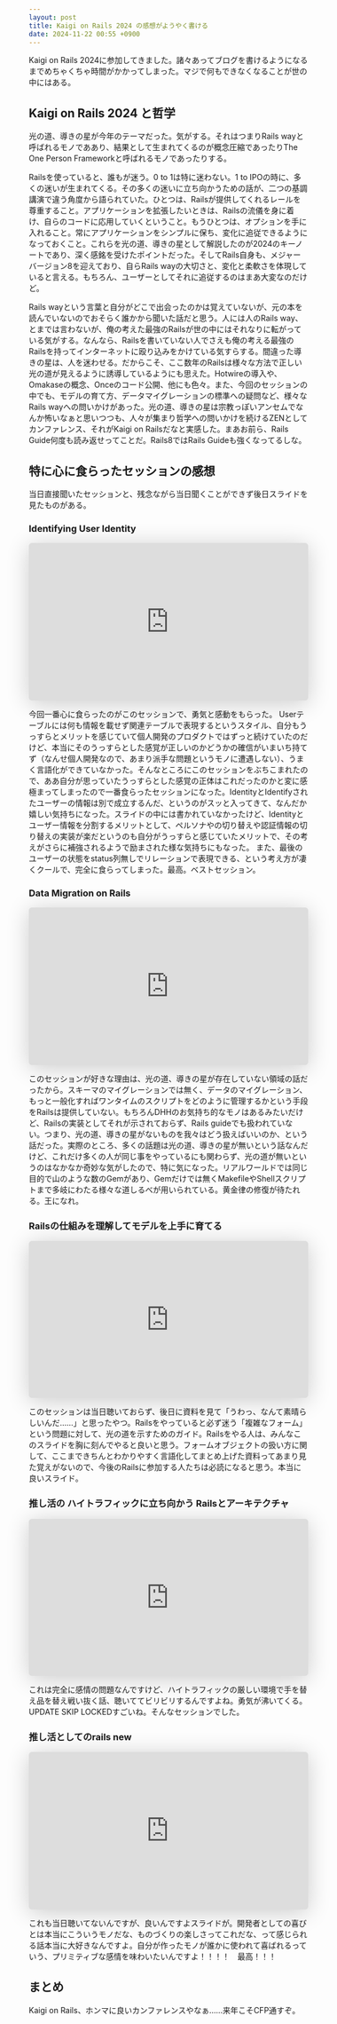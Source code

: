 ```yaml
---
layout: post
title: Kaigi on Rails 2024 の感想がようやく書ける
date: 2024-11-22 00:55 +0900
---
```

Kaigi on Rails 2024に参加してきました。諸々あってブログを書けるようになるまでめちゃくちゃ時間がかかってしまった。マジで何もできなくなることが世の中にはある。

## Kaigi on Rails 2024 と哲学

光の道、導きの星が今年のテーマだった。気がする。それはつまりRails wayと呼ばれるモノでああり、結果として生まれてくるのが概念圧縮であったりThe One Person Frameworkと呼ばれるモノであったりする。

Railsを使っていると、誰もが迷う。0 to 1は特に迷わない。1 to IPOの時に、多くの迷いが生まれてくる。その多くの迷いに立ち向かうための話が、二つの基調講演で違う角度から語られていた。ひとつは、Railsが提供してくれるレールを尊重すること。アプリケーションを拡張したいときは、Railsの流儀を身に着け、自らのコードに応用していくということ。もうひとつは、オプションを手に入れること。常にアプリケーションをシンプルに保ち、変化に追従できるようになっておくこと。これらを光の道、導きの星として解説したのが2024のキーノートであり、深く感銘を受けたポイントだった。そしてRails自身も、メジャーバージョン8を迎えており、自らRails wayの大切さと、変化と柔軟さを体現していると言える。もちろん、ユーザーとしてそれに追従するのはまあ大変なのだけど。

Rails wayという言葉と自分がどこで出会ったのかは覚えていないが、元の本を読んでいないのでおそらく誰かから聞いた話だと思う。人には人のRails way、とまでは言わないが、俺の考えた最強のRailsが世の中にはそれなりに転がっている気がする。なんなら、Railsを書いていない人でさえも俺の考える最強のRailsを持ってインターネットに殴り込みをかけている気すらする。間違った導きの星は、人を迷わせる。だからこそ、ここ数年のRailsは様々な方法で正しい光の道が見えるように誘導しているようにも思えた。Hotwireの導入や、Omakaseの概念、Onceのコード公開、他にも色々。また、今回のセッションの中でも、モデルの育て方、データマイグレーションの標準への疑問など、様々なRails wayへの問いかけがあった。光の道、導きの星は宗教っぽいアンセムでなんか怖いなぁと思いつつも、人々が集まり哲学への問いかけを続けるZENとしてカンファレンス、それがKaigi on Railsだなと実感した。まあお前ら、Rails Guide何度も読み返せってことだ。Rails8ではRails Guideも強くなってるしな。

## 特に心に食らったセッションの感想

当日直接聞いたセッションと、残念ながら当日聞くことができず後日スライドを見たものがある。

### Identifying User Identity

<iframe class="speakerdeck-iframe" frameborder="0" src="https://speakerdeck.com/player/b9b2650a1f6945389cea7553b92989ee" title="Identifying User Idenity" allowfullscreen="true" style="border: 0px; background: padding-box padding-box rgba(0, 0, 0, 0.1); margin: 0px; padding: 0px; border-radius: 6px; box-shadow: rgba(0, 0, 0, 0.2) 0px 5px 40px; width: 100%; height: auto; aspect-ratio: 560 / 315;" data-ratio="1.7777777777777777"></iframe>

今回一番心に食らったのがこのセッションで、勇気と感動をもらった。
Userテーブルには何も情報を載せず関連テーブルで表現するというスタイル、自分もうっすらとメリットを感じていて個人開発のプロダクトではずっと続けていたのだけど、本当にそのうっすらとした感覚が正しいのかどうかの確信がいまいち持てず（なんせ個人開発なので、あまり派手な問題というモノに遭遇しない）、うまく言語化ができていなかった。そんなところにこのセッションをぶちこまれたので、ああ自分が思っていたうっすらとした感覚の正体はこれだったのかと変に感極まってしまったので一番食らったセッションになった。IdentityとIdentifyされたユーザーの情報は別で成立するんだ、というのがスッと入ってきて、なんだか嬉しい気持ちになった。スライドの中には書かれていなかったけど、Identityとユーザー情報を分割するメリットとして、ペルソナやの切り替えや認証情報の切り替えの実装が楽だというのも自分がうっすらと感じていたメリットで、その考えがさらに補強されるようで励まされた様な気持ちにもなった。
また、最後のユーザーの状態をstatus列無しでリレーションで表現できる、という考え方が凄くクールで、完全に食らってしまった。最高。ベストセッション。

### Data Migration on Rails

<iframe class="speakerdeck-iframe" frameborder="0" src="https://speakerdeck.com/player/dedb021b0f6641b5b0b7d1194cca4a31" title="Data Migration on Rails" allowfullscreen="true" style="border: 0px; background: padding-box padding-box rgba(0, 0, 0, 0.1); margin: 0px; padding: 0px; border-radius: 6px; box-shadow: rgba(0, 0, 0, 0.2) 0px 5px 40px; width: 100%; height: auto; aspect-ratio: 560 / 315;" data-ratio="1.7777777777777777"></iframe>

このセッションが好きな理由は、光の道、導きの星が存在していない領域の話だったから。スキーマのマイグレーションでは無く、データのマイグレーション、もっと一般化すればワンタイムのスクリプトをどのように管理するかという手段をRailsは提供していない。もちろんDHHのお気持ち的なモノはあるみたいだけど、Railsの実装としてそれが示されておらず、Rails guideでも扱われていない。つまり、光の道、導きの星がないものを我々はどう扱えばいいのか、という話だった。実際のところ、多くの話題は光の道、導きの星が無いという話なんだけど、これだけ多くの人が同じ事をやっているにも関わらず、光の道が無いというのはなかなか奇妙な気がしたので、特に気になった。リアルワールドでは同じ目的で山のような数のGemがあり、Gemだけでは無くMakefileやShellスクリプトまで多岐にわたる様々な道しるべが用いられている。黄金律の修復が待たれる。王になれ。

### Railsの仕組みを理解してモデルを上手に育てる

<iframe class="speakerdeck-iframe" frameborder="0" src="https://speakerdeck.com/player/eea7a4e755784fa690362a48557c1802" title="KaigiOnRails2024" allowfullscreen="true" style="border: 0px; background: padding-box padding-box rgba(0, 0, 0, 0.1); margin: 0px; padding: 0px; border-radius: 6px; box-shadow: rgba(0, 0, 0, 0.2) 0px 5px 40px; width: 100%; height: auto; aspect-ratio: 560 / 315;" data-ratio="1.7777777777777777"></iframe>

このセッションは当日聴いておらず、後日に資料を見て「うわっ、なんて素晴らしいんだ……」と思ったやつ。Railsをやっていると必ず迷う「複雑なフォーム」という問題に対して、光の道を示すためのガイド。Railsをやる人は、みんなこのスライドを胸に刻んでやると良いと思う。フォームオブジェクトの扱い方に関して、ここまできちんとわかりやすく言語化してまとめ上げた資料ってあまり見た覚えがないので、今後のRailsに参加する人たちは必読になると思う。本当に良いスライド。

### 推し活の ハイトラフィックに立ち向かう Railsとアーキテクチャ

<iframe class="speakerdeck-iframe" frameborder="0" src="https://speakerdeck.com/player/914f5c8539ff42d59220a6d3f8ef5908" title="推し活の ハイトラフィックに立ち向かう Railsとアーキテクチャ - Kaigi on Rails 2024" allowfullscreen="true" style="border: 0px; background: padding-box padding-box rgba(0, 0, 0, 0.1); margin: 0px; padding: 0px; border-radius: 6px; box-shadow: rgba(0, 0, 0, 0.2) 0px 5px 40px; width: 100%; height: auto; aspect-ratio: 560 / 315;" data-ratio="1.7777777777777777"></iframe>

これは完全に感情の問題なんですけど、ハイトラフィックの厳しい環境で手を替え品を替え戦い抜く話、聴いててビリビリするんですよね。勇気が沸いてくる。UPDATE SKIP LOCKEDすごいね。そんなセッションでした。

### 推し活としてのrails new

<iframe class="speakerdeck-iframe" frameborder="0" src="https://speakerdeck.com/player/89ea8d92439a4483aa2ed266bc9175b9" title="推し活としてのrails new/oshikatsu_ha_iizo" allowfullscreen="true" style="border: 0px; background: padding-box padding-box rgba(0, 0, 0, 0.1); margin: 0px; padding: 0px; border-radius: 6px; box-shadow: rgba(0, 0, 0, 0.2) 0px 5px 40px; width: 100%; height: auto; aspect-ratio: 560 / 315;" data-ratio="1.7777777777777777"></iframe>

これも当日聴いてないんですが、良いんですよスライドが。開発者としての喜びとは本当にこういうモノだな、ものづくりの楽しさってこれだな、って感じられる話本当に大好きなんですよ。自分が作ったモノが誰かに使われて喜ばれるっていう、プリミティブな感情を味わいたいんですよ！！！！　最高！！！

## まとめ

Kaigi on Rails、ホンマに良いカンファレンスやなぁ……来年こそCFP通すぞ。
